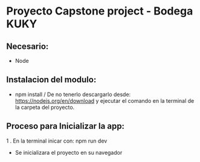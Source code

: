 
# Proyecto Capstone project - Bodega KUKY

Necesario: 
-

- Node

Instalacion del modulo: 
-

- npm install / De no tenerlo descargarlo desde: https://nodejs.org/en/download y ejecutar el comando en la terminal de la carpeta del proyecto.


Proceso para Inicializar la app:
-

 1 . En la terminal inicar con: npm run dev 
 - Se inicializara el proyecto en su navegador 
